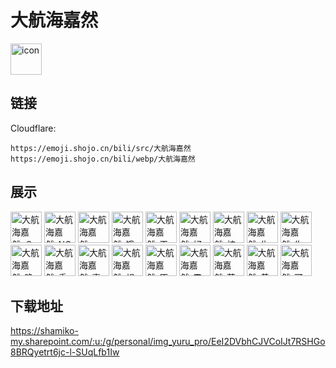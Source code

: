 # 大航海嘉然
<img src="https://emoji.shojo.cn/bili/src/大航海嘉然/icon.png" width="50" height="50" alt="icon">

## 链接
Cloudflare:
```
https://emoji.shojo.cn/bili/src/大航海嘉然
https://emoji.shojo.cn/bili/webp/大航海嘉然
```
## 展示
<img src="https://emoji.shojo.cn/bili/src/大航海嘉然/大航海嘉然-？？？.png" width="50" height="50" alt="大航海嘉然-？？？">
<img src="https://emoji.shojo.cn/bili/src/大航海嘉然/大航海嘉然-NO.png" width="50" height="50" alt="大航海嘉然-NO">
<img src="https://emoji.shojo.cn/bili/src/大航海嘉然/大航海嘉然-YYDS.png" width="50" height="50" alt="大航海嘉然-YYDS">
<img src="https://emoji.shojo.cn/bili/src/大航海嘉然/大航海嘉然-饿了.png" width="50" height="50" alt="大航海嘉然-饿了">
<img src="https://emoji.shojo.cn/bili/src/大航海嘉然/大航海嘉然-干饭.png" width="50" height="50" alt="大航海嘉然-干饭">
<img src="https://emoji.shojo.cn/bili/src/大航海嘉然/大航海嘉然-好耶.png" width="50" height="50" alt="大航海嘉然-好耶">
<img src="https://emoji.shojo.cn/bili/src/大航海嘉然/大航海嘉然-柠檬.png" width="50" height="50" alt="大航海嘉然-柠檬">
<img src="https://emoji.shojo.cn/bili/src/大航海嘉然/大航海嘉然-生气.png" width="50" height="50" alt="大航海嘉然-生气">
<img src="https://emoji.shojo.cn/bili/src/大航海嘉然/大航海嘉然-失意.png" width="50" height="50" alt="大航海嘉然-失意">
<img src="https://emoji.shojo.cn/bili/src/大航海嘉然/大航海嘉然-晚安.png" width="50" height="50" alt="大航海嘉然-晚安">
<img src="https://emoji.shojo.cn/bili/src/大航海嘉然/大航海嘉然-委屈.png" width="50" height="50" alt="大航海嘉然-委屈">
<img src="https://emoji.shojo.cn/bili/src/大航海嘉然/大航海嘉然-喜欢.png" width="50" height="50" alt="大航海嘉然-喜欢">
<img src="https://emoji.shojo.cn/bili/src/大航海嘉然/大航海嘉然-想你.png" width="50" height="50" alt="大航海嘉然-想你">
<img src="https://emoji.shojo.cn/bili/src/大航海嘉然/大航海嘉然-原来如此.png" width="50" height="50" alt="大航海嘉然-原来如此">
<img src="https://emoji.shojo.cn/bili/src/大航海嘉然/大航海嘉然-震撼.png" width="50" height="50" alt="大航海嘉然-震撼">
<img src="https://emoji.shojo.cn/bili/src/大航海嘉然/大航海嘉然-草莓.png" width="50" height="50" alt="大航海嘉然-草莓">
<img src="https://emoji.shojo.cn/bili/src/大航海嘉然/大航海嘉然-黄豆流汗.png" width="50" height="50" alt="大航海嘉然-黄豆流汗">
<img src="https://emoji.shojo.cn/bili/src/大航海嘉然/大航海嘉然-可爱捏.png" width="50" height="50" alt="大航海嘉然-可爱捏">

## 下载地址

https://shamiko-my.sharepoint.com/:u:/g/personal/img_yuru_pro/EeI2DVbhCJVCoIJt7RSHGo8BRQyetrt6jc-l-SUqLfb1Iw